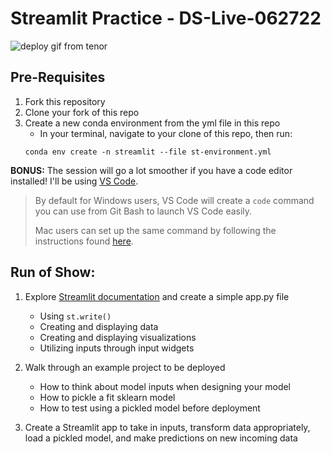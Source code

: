 # Streamlit Practice - DS-Live-062722

![deploy gif from tenor](https://c.tenor.com/im-8kxzdMzwAAAAd/deploy.gif)

## Pre-Requisites

1. Fork this repository
2. Clone your fork of this repo
3. Create a new conda environment from the yml file in this repo
    - In your terminal, navigate to your clone of this repo, then run: 
    ```
    conda env create -n streamlit --file st-environment.yml
    ```

**BONUS:** The session will go a lot smoother if you have a code editor installed! I'll be using [VS Code](https://code.visualstudio.com/).

> By default for Windows users, VS Code will create a `code` command you can use from Git Bash to launch VS Code easily.
>
> Mac users can set up the same command by following the instructions found [here](https://code.visualstudio.com/docs/setup/mac#_launching-from-the-command-line).

## Run of Show:

1. Explore [Streamlit documentation](https://docs.streamlit.io/) and create a simple app.py file
    - Using `st.write()`
    - Creating and displaying data
    - Creating and displaying visualizations
    - Utilizing inputs through input widgets

2. Walk through an example project to be deployed
    - How to think about model inputs when designing your model
    - How to pickle a fit sklearn model
    - How to test using a pickled model before deployment

3. Create a Streamlit app to take in inputs, transform data appropriately, load a pickled model, and make predictions on new incoming data